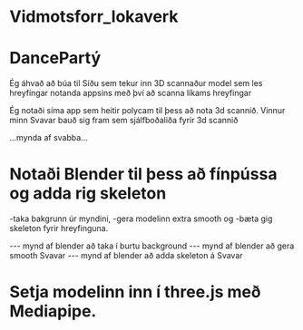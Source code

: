 # Vidmotsforr_lokaverk

# DancePartý

Ég áhvað að búa til Síðu sem tekur inn 3D scannaður model sem les hreyfingar notanda appsins með því að scanna líkams hreyfingar

Ég notaði síma app sem heitir polycam til þess að nota 3d scannið.
Vinnur minn Svavar bauð sig fram sem sjálfboðaliða fyrir 3d scannið


...mynda af svabba...


# Notaði Blender til þess að fínpússa og adda rig skeleton

  -taka bakgrunn úr myndini, 
  -gera modelinn extra smooth og 
  -bæta gig skeleton fyrir hreyfinguna.

--- mynd af blender að taka í burtu background
--- mynd af blender að gera smooth Svavar
--- mynd af blender að adda skeleton á Svavar


# Setja modelinn inn í three.js með Mediapipe.

